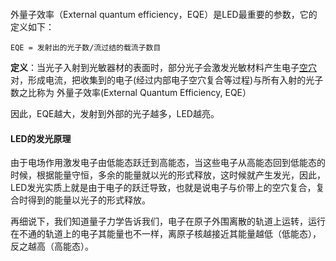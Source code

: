 ```

```



外量子效率（External quantum efficiency，EQE）是LED最重要的参数，它的定义如下：

```
EQE = 发射出的光子数/流过结的载流子数目
```

**定义**：当光子入射到光敏器材的表面时，部分光子会激发光敏材料产生电子[空穴](https://baike.baidu.com/item/空穴)对，形成电流，把收集到的电子(经过内部电子空穴复合等过程)与所有入射的光子数之比称为 外量子效率(External Quantum Efficiency, EQE）

因此，EQE越大，发射到外部的光子越多，LED越亮。

#### LED的发光原理

由于电场作用激发电子由低能态跃迁到高能态，当这些电子从高能态回到低能态的时候，根据能量守恒，多余的能量就以光的形式释放，这时候就产生发光，因此，LED发光实质上就是由于电子的跃迁导致，也就是说电子与价带上的空穴复合，复合时得到的能量以光子的形式释放。

再细说下，我们知道量子力学告诉我们，电子在原子外围离散的轨道上运转，运行在不通的轨道上的电子其能量也不一样，离原子核越接近其能量越低（低能态），反之越高（高能态）。

